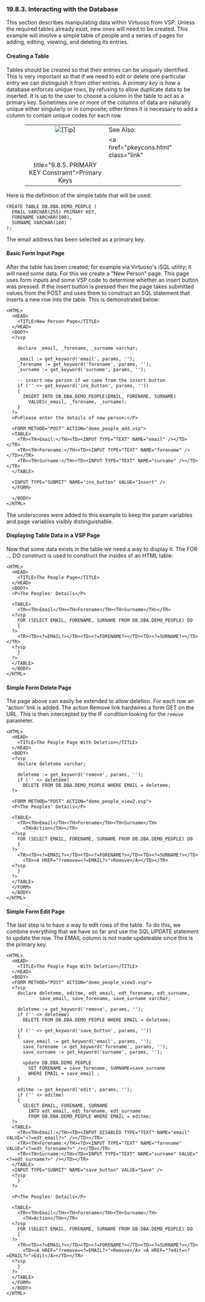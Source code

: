 <div id="dbinteraction" class="section">

<div class="titlepage">

<div>

<div>

### 19.8.3. Interacting with the Database

</div>

</div>

</div>

This section describes manipulating data within Virtuoso from VSP.
Unless the required tables already exist, new ones will need to be
created. This example will involve a simple table of people and a series
of pages for adding, editing, viewing, and deleting its entries.

<div id="basiccreatetable" class="section">

<div class="titlepage">

<div>

<div>

#### Creating a Table

</div>

</div>

</div>

Tables should be created so that their entries can be uniquely
identified. This is very important so that if we need to edit or delete
one particular entry we can distinguish it from other entries. A
<span class="emphasis">*primary key*</span> is how a database enforces
unique rows, by refusing to allow duplicate data to be inserted. It is
up to the user to choose a column in the table to act as a primary key.
Sometimes one or more of the columns of data are naturally unique either
singularly or in composite; other times it is necessary to add a column
to contain unique codes for each row.

<div class="tip" style="margin-left: 0.5in; margin-right: 0.5in;">

|                            |                                                        |
|:--------------------------:|:-------------------------------------------------------|
| ![\[Tip\]](images/tip.png) | See Also:                                              |
|                            | <a href="pkeycons.html" class="link"                   
                              title="9.8.5. PRIMARY KEY Constraint">Primary Keys</a>  |

</div>

Here is the definition of the simple table that will be used:

``` programlisting
CREATE TABLE DB.DBA.DEMO_PEOPLE (
  EMAIL VARCHAR(255) PRIMARY KEY,
  FORENAME VARCHAR(100),
  SURNAME VARCHAR(100)
);
```

The email address has been selected as a primary key.

</div>

<div id="insertingvalues" class="section">

<div class="titlepage">

<div>

<div>

#### Basic Form Input Page

</div>

</div>

</div>

After the table has been created; for example via Virtuoso's iSQL
utility; it will need some data. For this we create a "New Person" page.
This page uses form inputs and some VSP code to determine whether an
insert button was pressed. If the insert button is pressed then the page
takes submitted values from the POST and uses them to construct an SQL
statement that inserts a new row into the table. This is demonstrated
below:

``` programlisting
<HTML>
  <HEAD>
    <TITLE>New Person Page</TITLE>
  </HEAD>
  <BODY>
  <?vsp

    declare _email, _forename, _surname varchar;

    _email := get_keyword('email', params, '');
    _forename := get_keyword('forename', params, '');
    _surname := get_keyword('surname', params, '');

    -- insert new person if we came from the insert button
    if ('' <> get_keyword('ins_button', params, ''))
    {
      INSERT INTO DB.DBA.DEMO_PEOPLE(EMAIL, FORENAME, SURNAME)
        VALUES(_email, _forename, _surname);
    }
  ?>
  <P>Please enter the details of new person:</P>

  <FORM METHOD="POST" ACTION="demo_people_add.vsp">
  <TABLE>
    <TR><TH>Email:</TH><TD><INPUT TYPE="TEXT" NAME="email" /></TD></TR>
    <TR><TH>Forename:</TH><TD><INPUT TYPE="TEXT" NAME="forename" /></TD></TR>
    <TR><TH>Surname:</TH><TD><INPUT TYPE="TEXT" NAME="surname" /></TD></TR>
  </TABLE>

  <INPUT TYPE="SUBMIT" NAME="ins_button" VALUE="Insert" />
  </FORM>

  </BODY>
</HTML>
```

The underscores were added to this example to keep the param variables
and page variables visibly distinguishable.

</div>

<div id="retrtabvals" class="section">

<div class="titlepage">

<div>

<div>

#### Displaying Table Data in a VSP Page

</div>

</div>

</div>

Now that some data exists in the table we need a way to display it. The
FOR ... DO construct is used to construct the insides of an HTML table:

``` programlisting
<HTML>
  <HEAD>
    <TITLE>The People Page</TITLE>
  </HEAD>
  <BODY>
  <P>The Peoples' Details</P>

  <TABLE>
    <TR><TH>Email</TH><TH>Forename</TH><TH>Surname</TH></TR>
  <?vsp
    FOR (SELECT EMAIL, FORENAME, SURNAME FROM DB.DBA.DEMO_PEOPLE) DO
    {
  ?>
    <TR><TD><?=EMAIL?></TD><TD><?=FORENAME?></TD><TD><?=SURNAME?></TD></TR>
  <?vsp
    }
  ?>
  </TABLE>
  </BODY>
</HTML>
```

</div>

<div id="deletevals" class="section">

<div class="titlepage">

<div>

<div>

#### Simple Form Delete Page

</div>

</div>

</div>

The page above can easily be extended to allow deletion. For each row an
'action' link is added. The action Remove link hardwires a form GET on
the URL. This is then intercepted by the IF condition looking for the
*`remove`* parameter.

``` programlisting
<HTML>
  <HEAD>
    <TITLE>The People Page With Deletion</TITLE>
  </HEAD>
  <BODY>
  <?vsp
    declare deleteme varchar;

    deleteme := get_keyword('remove', params, '');
    if ('' <> deleteme)
      DELETE FROM DB.DBA.DEMO_PEOPLE WHERE EMAIL = deleteme;
  ?>

  <FORM METHOD="POST" ACTION="demo_people_view2.vsp">
  <P>The Peoples' Details</P>

  <TABLE>
    <TR><TH>Email</TH><TH>Forename</TH><TH>Surname</TH>
      <TH>Action</TH></TR>
  <?vsp
    FOR (SELECT EMAIL, FORENAME, SURNAME FROM DB.DBA.DEMO_PEOPLE) DO
    {
  ?>
    <TR><TD><?=EMAIL?></TD><TD><?=FORENAME?></TD><TD><?=SURNAME?></TD>
      <TD><A HREF="?remove=<?=EMAIL?>">Remove</A></TD></TR>
  <?vsp
    }
  ?>
  </TABLE>
  </FORM>
  </BODY>
</HTML>
```

</div>

<div id="editvals" class="section">

<div class="titlepage">

<div>

<div>

#### Simple Form Edit Page

</div>

</div>

</div>

The last step is to have a way to edit rows of the table. To do this, we
combine everything that we have so far and use the SQL UPDATE statement
to update the row. The EMAIL column is not made updateable since this is
the primary key.

``` programlisting
<HTML>
  <HEAD>
    <TITLE>The People Page With Deletion</TITLE>
  </HEAD>
  <BODY>
  <FORM METHOD="POST" ACTION="demo_people_view3.vsp">
  <?vsp
    declare deleteme, editme, edt_email, edt_forename, edt_surname,
            save_email, save_forename, save_surname varchar;

    deleteme := get_keyword('remove', params, '');
    if ('' <> deleteme)
      DELETE FROM DB.DBA.DEMO_PEOPLE WHERE EMAIL = deleteme;

    if ('' <> get_keyword('save_button', params, ''))
    {
      save_email := get_keyword('email', params, '');
      save_forename := get_keyword('forename', params, '');
      save_surname := get_keyword('surname', params, '');

      update DB.DBA.DEMO_PEOPLE
        SET FORENAME = save_forename, SURNAME=save_surname
        WHERE EMAIL = save_email ;
    }

    editme := get_keyword('edit', params, '');
    if ('' <> editme)
    {
      SELECT EMAIL, FORENAME, SURNAME
        INTO edt_email, edt_forename, edt_surname
        FROM DB.DBA.DEMO_PEOPLE WHERE EMAIL = editme;
  ?>
  <TABLE>
    <TR><TH>Email:</TH><TD><INPUT DISABLED TYPE="TEXT" NAME="email" VALUE="<?=edt_email?>" /></TD></TR>
    <TR><TH>Forename:</TH><TD><INPUT TYPE="TEXT" NAME="forename" VALUE="<?=edt_forename?>" /></TD></TR>
    <TR><TH>Surname:</TH><TD><INPUT TYPE="TEXT" NAME="surname" VALUE="<?=edt_surname?>" /></TD></TR>
  </TABLE>
  <INPUT TYPE="SUBMIT" NAME="save_button" VALUE="Save" />
  <?vsp
    }
  ?>

  <P>The Peoples' Details</P>

  <TABLE>
    <TR><TH>Email</TH><TH>Forename</TH><TH>Surname</TH>
      <TH>Action</TH></TR>
  <?vsp
    FOR (SELECT EMAIL, FORENAME, SURNAME FROM DB.DBA.DEMO_PEOPLE) DO
    {
  ?>
    <TR><TD><?=EMAIL?></TD><TD><?=FORENAME?></TD><TD><?=SURNAME?></TD>
      <TD><A HREF="?remove=<?=EMAIL?>">Remove</A> <A HREF="?edit=<?=EMAIL?>">Edit</A></TD></TR>
  <?vsp
    }
  ?>
  </TABLE>
  </FORM>
  </BODY>
</HTML>
```

</div>

</div>
